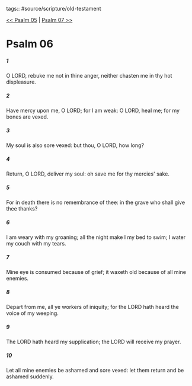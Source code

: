 tags:: #source/scripture/old-testament

[<< Psalm 05](source/scripture/old-testament/19_Psalms/Psalm_05.md) | [Psalm 07 >>](source/scripture/old-testament/19_Psalms/Psalm_07.md)

# Psalm 06

##### 1

O LORD, rebuke me not in thine anger, neither chasten me in thy hot displeasure.

##### 2

Have mercy upon me, O LORD; for I am weak: O LORD, heal me; for my bones are vexed.

##### 3

My soul is also sore vexed: but thou, O LORD, how long?

##### 4

Return, O LORD, deliver my soul: oh save me for thy mercies' sake.

##### 5

For in death there is no remembrance of thee: in the grave who shall give thee thanks?

##### 6

I am weary with my groaning; all the night make I my bed to swim; I water my couch with my tears.

##### 7

Mine eye is consumed because of grief; it waxeth old because of all mine enemies.

##### 8

Depart from me, all ye workers of iniquity; for the LORD hath heard the voice of my weeping.

##### 9

The LORD hath heard my supplication; the LORD will receive my prayer.

##### 10

Let all mine enemies be ashamed and sore vexed: let them return and be ashamed suddenly.
